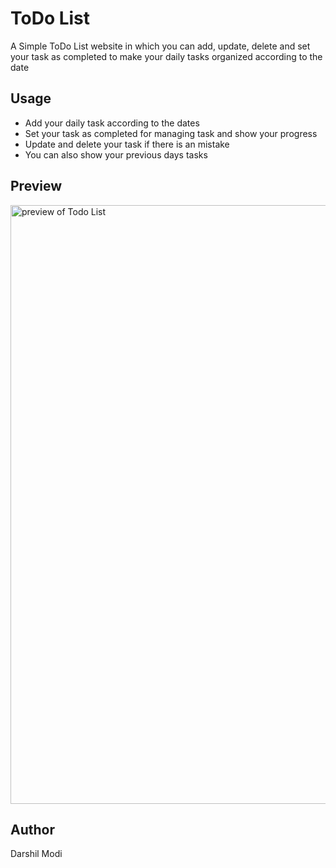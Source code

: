 <h1>ToDo List</h1>
<p>A Simple ToDo List website in which you can add, update, delete and set your task as completed to make your daily tasks organized according to the date</p>
<h2>Usage</h2>
<ul>
  <li>Add your daily task according to the dates</li>
  <li>Set your task as completed for managing task and show your progress</li>
  <li>Update and delete your task if there is an mistake</li>
  <li>You can also show your previous days tasks</li>
</ul>
<h2>Preview</h2>
<img width="958" alt="preview of Todo List" src="https://github.com/DarshilModi29/CodeAlpha_ToDo_List/assets/132668473/40d41d2b-d115-49eb-9478-26977d64c6c4">
<h2>Author</h2>
<p>Darshil Modi</p>
